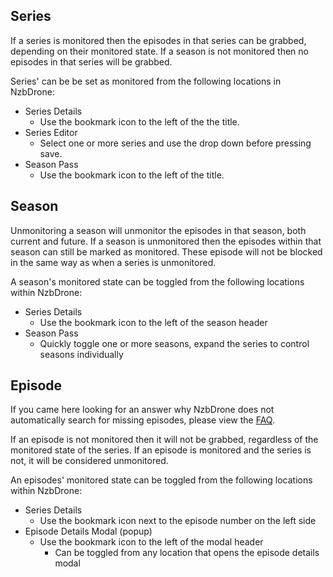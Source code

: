 ## Series ##

If a series is monitored then the episodes in that series can be grabbed, depending on their monitored state. If a season is not monitored then no episodes in that series will be grabbed.

Series' can be be set as monitored from the following locations in NzbDrone:

- Series Details
	- Use the bookmark icon to the left of the the title.
- Series Editor
	- Select one or more series and use the drop down before pressing save.
- Season Pass
	- Use the bookmark icon to the left of the title.

## Season ##
	
Unmonitoring a season will unmonitor the episodes in that season, both current and future. If a season is unmonitored then the episodes within that season can still be marked as monitored. These episode will not be blocked in the same way as when a series is unmonitored.

A season's monitored state can be toggled from the following locations within NzbDrone:

- Series Details
	- Use the bookmark icon to the left of the season header
- Season Pass
	- Quickly toggle one or more seasons, expand the series to control seasons individually

## Episode ##

If you came here looking for an answer why NzbDrone does not automatically search for missing episodes, please view the [FAQ](https://github.com/NzbDrone/NzbDrone/wiki/FAQ#why-doesnt-nzbdrone-automatically-search-for-missing-episodeshttps://github.com/NzbDrone/NzbDrone/wiki/FAQ#why-doesnt-nzbdrone-automatically-search-for-missing-episodes).


If an episode is not monitored then it will not be grabbed, regardless of the monitored state of the series. If an episode is monitored and the series is not, it will be considered unmonitored.

An episodes' monitored state can be toggled from the following locations within NzbDrone:

- Series Details
	- Use the bookmark icon next to the episode number on the left side
- Episode Details Modal (popup)
	- Use the bookmark icon to the left of the modal header
		- Can be toggled from any location that opens the episode details modal